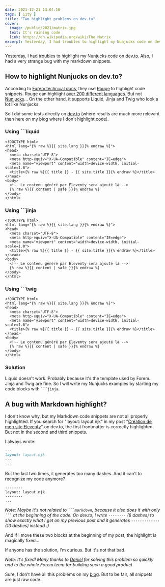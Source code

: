 ```yaml
---
date: 2021-12-21 13:04:18
tags: [ 11ty ]
title: "Two highlight problems on dev.to"
cover:
  image: /public/2021/matrix.jpg
  text: It's raining code
  link: https://en.wikipedia.org/wiki/The_Matrix
excerpt: Yesterday, I had troubles to highlight my Nunjucks code on dev.to. Also, I had a very strange bug with my markdown snippets.
---
```


Yesterday, I had troubles to highlight my Nunjucks code on [dev.to](https://dev.to/). Also, I had a very strange bug with my markdown snippets.


## How to highlight Nunjucks on dev.to?

According to [Forem technical docs](https://github.com/forem/forem-docs/blob/main/docs/technical-overview/stack.md), they use [Rouge](https://github.com/rouge-ruby/rouge) to highlight code snippets. Rouge can highlight [over 200 different languages](https://github.com/rouge-ruby/rouge/blob/master/docs/Languages.md). But not [Nunjucks](https://github.com/rouge-ruby/rouge/issues/758)... On the other hand, it supports Liquid, Jinja and Twig who look a lot like Nunjucks.

So I did some tests directly on [dev.to](https://dev.to/michelc/how-to-highlight-nunjucks-on-devto-glm) (where results are much more relevant than here on my blog where I don't highlight code).

### Using &#96;&#96;&#96;liquid

```liquid
<!DOCTYPE html>
<html lang="{% raw %}{{ site.lang }}{% endraw %}">
<head>
  <meta charset="UTF-8">
  <meta http-equiv="X-UA-Compatible" content="IE=edge">
  <meta name="viewport" content="width=device-width, initial-scale=1.0">
  <title>{% raw %}{{ title }} - {{ site.title }}{% endraw %}</title>
</head>
<body>
  <!-- Le contenu généré par Eleventy sera ajouté là -->
  {% raw %}{{ content | safe }}{% endraw %}
</body>
</html>
```

### Using &#96;&#96;&#96;jinja

```jinja
<!DOCTYPE html>
<html lang="{% raw %}{{ site.lang }}{% endraw %}">
<head>
  <meta charset="UTF-8">
  <meta http-equiv="X-UA-Compatible" content="IE=edge">
  <meta name="viewport" content="width=device-width, initial-scale=1.0">
  <title>{% raw %}{{ title }} - {{ site.title }}{% endraw %}</title>
</head>
<body>
  <!-- Le contenu généré par Eleventy sera ajouté là -->
  {% raw %}{{ content | safe }}{% endraw %}
</body>
</html>
```

### Using &#96;&#96;&#96;twig

```twig
<!DOCTYPE html>
<html lang="{% raw %}{{ site.lang }}{% endraw %}">
<head>
  <meta charset="UTF-8">
  <meta http-equiv="X-UA-Compatible" content="IE=edge">
  <meta name="viewport" content="width=device-width, initial-scale=1.0">
  <title>{% raw %}{{ title }} - {{ site.title }}{% endraw %}</title>
</head>
<body>
  <!-- Le contenu généré par Eleventy sera ajouté là -->
  {% raw %}{{ content | safe }}{% endraw %}
</body>
</html>
```

### Solution

Liquid doesn't work. Probably because it's the template used by Forem. Jinja and Twig are fine. So I will write my Nunjucks examples by starting my code blocks with <code>&#96;&#96;&#96;jinja</code>.


## A bug with Markdown highlight?

I don't know why, but my Markdown code snippets are not all properly highlighted. If you search for "layout: layout.njk" in my post "[Création de mon site Eleventy](https://dev.to/michelc/creation-de-mon-site-eleventy-mo2)" on dev.to, the first frontmatter is correctly highlighted. But not in the second and third snippets.

I always wrote:

```md
---
layout: layout.njk
---
...
```

But the last two times, it generates too many dashes. And it can't to recognize my code anymore?

```
--------
layout: layout.njk
--------
...
```

*Note: Maybe it's not related to <code>&#96;&#96;&#96;markdown</code>, because it also does it with only <code>&#96;&#96;&#96;</code> at the beginning of the code. On dev.to, I write `--------` (8 dashes) to show exactly what I get on my previous post and it generates `-------------` (13 dashes) instead :)*

And if I move these two blocks at the beginning of my post, the highlight is magically fixed...

If anyone has the solution, I'm curious. But it's not that bad.

*Note: It's fixed! Many thanks to [Daniel](https://dev.to/djuber/comment/1kikf) for solving this problem so quickly and to the whole Forem team for building such a good product.*

Sure, I don't have all this problems on my [blog](https://blog.pagesd.info/). But to be fair, all snippets are just raw code.
